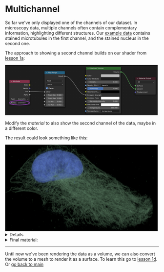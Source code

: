 # Multichannel

So far we've only displayed one of the channels of our dataset.
In microscopy data, multiple channels often contain complementary information, highlighting different structures.
Our [example data](../data/RPE1_Expansion_MeOH_405DAPI_488alphabetaTubulin_594acetylatTubulin_647NHS_zstack_40x_8bit.tif.zip) contains stained microtubules in the first channel, and the stained nucleus in the second one.

The approach to showing a second channel builds on our shader from [lesson 1a](./1a_eevee_emission.md):

<img src="../figures/simple 1a shader.png" width="500"/>

Modify the _material_ to also show the second channel of the data, maybe in a different color.

The result could look something like this:

<img src="../figures/multichannel_render_example.png" width="500"/>

<details>
<symmary>Hints for showing the second channel.</symmary>

In the above shader pipeline, you've set things up for a single channel.
For a second channel, you can duplicate most of the nodes, but note, that there can only be a single Material Output Node for a Material.
This means that you'll have to find a node that helps you combine two shaders.

</details>

<details>
<summary>Final material:</summary>
<img src="../figures/multichannel_material.png" width="500"/>

</details>



---

Until now we've been rendering the data as a volume, we can also convert the volume to a mesh to render it as a surface. To learn this go to [lesson 1d](./1d_volume_to_mesh.md). Or [go back to main](../README.md)
